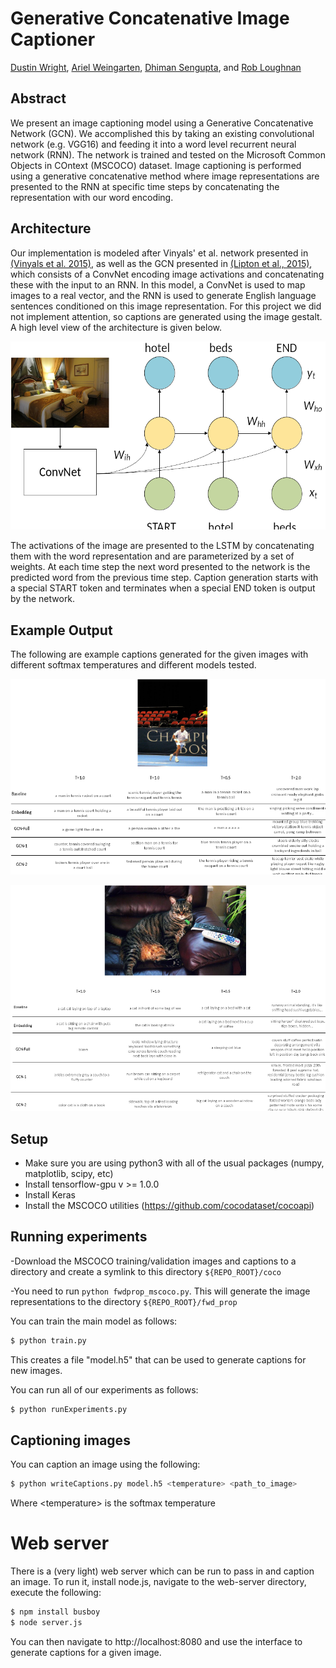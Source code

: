 # Generative Concatenative Image Captioner
[Dustin Wright](https://github.com/dwright37), [Ariel Weingarten](https://github.com/asweingarten), [Dhiman Sengupta](https://github.com/dhimnsen), and [Rob Loughnan](https://github.com/robloughnan)

## Abstract
We present an image captioning model using a Generative Concatenative Network (GCN). We accomplished this by taking an existing convolutional network (e.g. VGG16) and feeding it into a word level recurrent neural network (RNN). The network is trained and tested on the Microsoft Common Objects in COntext (MSCOCO) dataset. Image captioning is performed using a generative concatenative method where image representations are presented to the RNN at specific time steps by concatenating the representation with our word encoding. 

## Architecture
Our implementation is modeled after Vinyals\' et al. network presented in [(Vinyals et al. 2015)](https://arxiv.org/pdf/1411.4555.pdf), as well as the GCN presented in 
[(Lipton et al., 2015)](https://arxiv.org/pdf/1511.03683.pdf), which consists of a ConvNet encoding image activations and concatenating these with the input to an RNN. 
In this model, a ConvNet is used to map images to a real vector, and the RNN is used to generate English language sentences conditioned on this image representation. 
For this project we did not implement attention, so captions are generated using the image gestalt. A high level view of the architecture is given below. 

![architecture](assets/architecture.png)

The activations of the image are presented to the LSTM by concatenating them with the word representation and are parameterized by a set of weights. At each time step the next 
word presented to the network is the predicted word from the previous time step. Caption generation starts with a special START token and terminates when a special END token is output by the network.

## Example Output
The following are example captions generated for the given images with different softmax temperatures and different models tested.

![tennis](assets/tennis.png)

![cat](assets/cat.png)

## Setup
- Make sure you are using python3 with all of the usual packages (numpy, matplotlib, scipy, etc)
- Install tensorflow-gpu v >= 1.0.0
- Install Keras
- Install the MSCOCO utilities (https://github.com/cocodataset/cocoapi)

## Running experiments
-Download the MSCOCO training/validation images and captions to a directory and create a symlink to this directory `${REPO_ROOT}/coco`

-You need to run `python fwdprop_mscoco.py`. This will generate the image representations to the directory `${REPO_ROOT}/fwd_prop`

You can train the main model as follows:

```bash
$ python train.py
```

This creates a file "model.h5" that can be used to generate captions for new images.

You can run all of our experiments as follows:

```bash
$ python runExperiments.py
```

## Captioning images
You can caption an image using the following:

```bash
$ python writeCaptions.py model.h5 <temperature> <path_to_image>
```

Where \<temperature\> is the softmax temperature


# Web server
There is a (very light) web server which can be run to pass in and caption an image. To run it, install node.js,
navigate to the web-server directory, execute the following:

```bash
$ npm install busboy
$ node server.js
```

You can then navigate to http://localhost:8080 and use the interface to generate captions for a given image.
